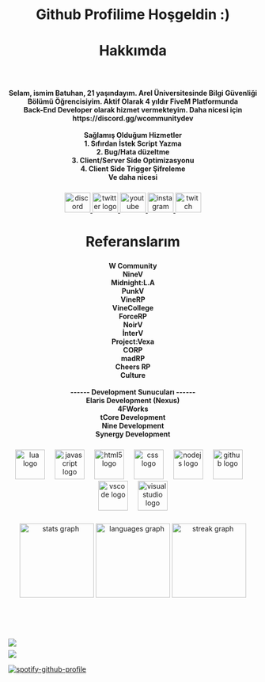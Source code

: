 <h1 align="center">Github Profilime Hoşgeldin :)</h1>

###

<h1 align="center">Hakkımda</h1>

###

<br clear="both">

<h4 align="center">Selam, ismim Batuhan, 21 yaşındayım. Arel Üniversitesinde Bilgi Güvenliği Bölümü Öğrencisiyim. Aktif Olarak 4 yıldır FiveM Platformunda<br>Back-End Developer olarak hizmet vermekteyim. Daha nicesi için https://discord.gg/wcommunitydev<br><br>Sağlamış Olduğum Hizmetler<br>1. Sıfırdan İstek Script Yazma<br>2. Bug/Hata düzeltme<br>3. Client/Server Side Optimizasyonu<br>4. Client Side Trigger Şifreleme<br>Ve daha nicesi</h4>

###

<div align="center">
  <a href="https://discord.gg/wcommunitydev" target="_blank">
    <img src="https://raw.githubusercontent.com/maurodesouza/profile-readme-generator/master/src/assets/icons/social/discord/default.svg" width="52" height="40" alt="discord logo"  />
  </a>
  <a href="https://x.com/bathuwan" target="_blank">
    <img src="https://raw.githubusercontent.com/maurodesouza/profile-readme-generator/master/src/assets/icons/social/twitter/default.svg" width="52" height="40" alt="twitter logo"  />
  </a>
  <a href="https://www.youtube.com/@bathuwan" target="_blank">
    <img src="https://raw.githubusercontent.com/maurodesouza/profile-readme-generator/master/src/assets/icons/social/youtube/default.svg" width="52" height="40" alt="youtube logo"  />
  </a>
  <a href="https://www.instagram.com/bathuwan" target="_blank">
    <img src="https://raw.githubusercontent.com/maurodesouza/profile-readme-generator/master/src/assets/icons/social/instagram/default.svg" width="52" height="40" alt="instagram logo"  />
  </a>
  <a href="https://www.twitch.tv/bathuwan" target="_blank">
    <img src="https://raw.githubusercontent.com/maurodesouza/profile-readme-generator/master/src/assets/icons/social/twitch/default.svg" width="52" height="40" alt="twitch logo"  />
  </a>
</div>

###

<h1 align="center">Referanslarım</h1>

###

<h4 align="center">W Community<br>NineV<br>Midnight:L.A<br>PunkV<br>VineRP<br>VineCollege<br>ForceRP<br>NoirV<br>İnterV<br>Project:Vexa<br>CORP<br>madRP<br>Cheers RP<br>Culture<br><br>------ Development Sunucuları ------<br>Elaris Development (Nexus)<br>4FWorks<br>tCore Development<br>Nine Development<br>Synergy Development</h4>

###

<div align="center">
  <img src="https://cdn.jsdelivr.net/gh/devicons/devicon/icons/lua/lua-original.svg" height="60" alt="lua logo"  />
  <img width="12" />
  <img src="https://cdn.jsdelivr.net/gh/devicons/devicon/icons/javascript/javascript-plain.svg" height="60" alt="javascript logo"  />
  <img width="12" />
  <img src="https://cdn.jsdelivr.net/gh/devicons/devicon/icons/html5/html5-original.svg" height="60" alt="html5 logo"  />
  <img width="12" />
  <img src="https://cdn.jsdelivr.net/gh/devicons/devicon/icons/css3/css3-original.svg" height="60" alt="css logo"  />
  <img width="12" />
  <img src="https://cdn.jsdelivr.net/gh/devicons/devicon/icons/nodejs/nodejs-original-wordmark.svg" height="60" alt="nodejs logo"  />
  <img width="12" />
  <img src="https://cdn.jsdelivr.net/gh/devicons/devicon/icons/github/github-original.svg" height="60" alt="github logo"  />
  <img width="12" />
  <img src="https://cdn.jsdelivr.net/gh/devicons/devicon/icons/vscode/vscode-original.svg" height="60" alt="vscode logo"  />
  <img width="12" />
  <img src="https://cdn.jsdelivr.net/gh/devicons/devicon/icons/visualstudio/visualstudio-plain.svg" height="60" alt="visualstudio logo"  />
</div>

###

<div align="center">
  <img src="https://github-readme-stats.vercel.app/api?username=injector1337&hide_title=false&hide_rank=false&show_icons=true&include_all_commits=true&count_private=true&disable_animations=false&theme=dark&locale=en&hide_border=false&order=1&custom_title=Github%20%C4%B0statistiklerim" height="150" alt="stats graph"  />
  <img src="https://github-readme-stats.vercel.app/api/top-langs?username=injector1337&locale=en&hide_title=false&layout=compact&card_width=320&langs_count=6&theme=dark&hide_border=false&order=2&custom_title=Fazla%20Kulland%C4%B1%C4%9F%C4%B1m%20Yaz%C4%B1l%C4%B1m%20Dilleri" height="150" alt="languages graph"  />
  <img src="https://streak-stats.demolab.com?user=injector1337&locale=en&mode=weekly&theme=dark&hide_border=false&border_radius=5&order=3" height="150" alt="streak graph"  />
</div>

###

<br clear="both">

<picture>
  <source media="(prefers-color-scheme: dark)" srcset="https://raw.githubusercontent.com/injector1337/injector1337/output/pacman-contribution-graph-dark.svg">
  <source media="(prefers-color-scheme: light)" srcset="https://raw.githubusercontent.com/injector1337/injector1337/output/pacman-contribution-graph.svg">
</picture>

###

<br clear="both">

<img align="left" src="https://visitor-badge.laobi.icu/badge?page_id=injector1337.injector1337&left_color=black&right_color=darkgrey"  />

###

<a href="https://discord.com/users/260660597312585728"><img src="https://lanyard.cnrad.dev/api/260660597312585728?bg=000000&borderRadius=20px&showDisplayName=true" /></a>  

  [![spotify-github-profile](https://spotify-github-profile.kittinanx.com/api/view?uid=31mcxjjsc4v47bvql3g2r7trxfkq&cover_image=true&theme=apple&show_offline=false&background_color=121212&interchange=false&mode=dark)](https://github.com/kittinan/spotify-github-profile)
